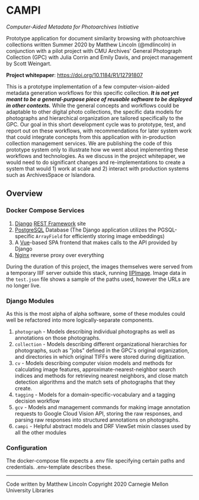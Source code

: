 # CAMPI

*Computer-Aided Metadata for Photoarchives Initiative*

Prototype application for document similarity browsing with photoarchive collections written Summer 2020 by Matthew Lincoln (@mdlincoln) in conjunction with a pilot project with CMU Archives' General Photograph Collection (GPC) with Julia Corrin and Emily Davis, and project management by Scott Weingart.

**Project whitepaper**: <https://doi.org/10.1184/R1/12791807>

This is a prototype implementation of a few computer-vision-aided metadata generation workflows for this specific collection. **_It is not yet meant to be a general-purpose piece of reusable software to be deployed in other contexts._** While the general concepts and workflows could be adaptable to other digital photo collections, the specific data models for photographs and hierarchical organization are tailored specifically to the GPC. Our goal in this short development cycle was to prototype, test, and report out on these workflows, with recommendations for later system work that could integrate concepts from this application with in-production collection management services. We are publishing the code of this prototype system only to illustrate how we went about implementing these workflows and technologies. As we discuss in the project whitepaper, we would need to do significant changes and re-implementations to create a system that would 1) work at scale and 2) interact with production systems such as ArchivesSpace or Islandora.

## Overview

### Docker Compose Services

1. [Django](https://www.djangoproject.com/) [REST Framework](https://www.django-rest-framework.org/) site
2. [PostgreSQL](https://www.postgresql.org/) Database (The Django application utilizes the PGSQL-specific `ArrayField` for efficiently storing image embeddings)
3. A [Vue](https://vuejs.org/)-based SPA frontend that makes calls to the API provided by Django
4. [Nginx](https://nginx.org/) reverse proxy over everything

During the duration of this project, the images themselves were served from a temporary IIIF server outside this stack, running [IIPImage](https://iipimage.sourceforge.io/). Image data in the `test.json` file shows a sample of the paths used, however the URLs are no longer live.

### Django Modules

As this is the most alpha of alpha software, some of these modules could well be refactored into more logically-separate components.

1. `photograph` - Models describing individual photographs as well as annotations on those photographs.
2. `collection` - Models describing different organizational hierarchies for photographs, such as "jobs" defined in the GPC's original organization, and directories in which original TIFFs were stored during digitization.
3. `cv` - Models describing computer vision models and methods for calculating image features, approximate-nearest-neighbor search indices and methods for retrieving nearest neighbors, and close match detection algorithms and the match sets of photographs that they create.
4. `tagging` - Models for a domain-specific-vocabulary and a tagging decision workflow
5. `gcv` - Models and management commands for making image annotation requests to Google Cloud Vision API, storing the raw responses, and parsing raw responses into structured annotations on photographs.
6. `campi` - Helpful abstract models and DRF ViewSet mixin classes used by all the other modules

### Configuration

The docker-compose file expects a .env file specifying certain paths and credentials. .env-template describes these.

---
Code written by Matthew Lincoln
Copyright 2020 Carnegie Mellon University Libraries
